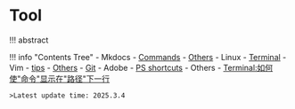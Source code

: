 # Tool

!!! abstract
	

!!! info "Contents Tree"
    - Mkdocs
        - [Commands](mkdocs/commands.md)
        - [Others](mkdocs/others.md)
    - Linux
        - [Terminal](Linux/commands.md)
        - Vim
            - [tips](Linux/Vim/tips.md)
        - [Others](Linux/others.md)
    - [Git](git.md)
    - Adobe
        - [PS shortcuts](Adobe/PS_shortcut.md)
    - Others
        - [Terminal:如何使"命令"显示在"路径"下一行](Others/terminal_1.md)

	>Latest update time: 2025.3.4

